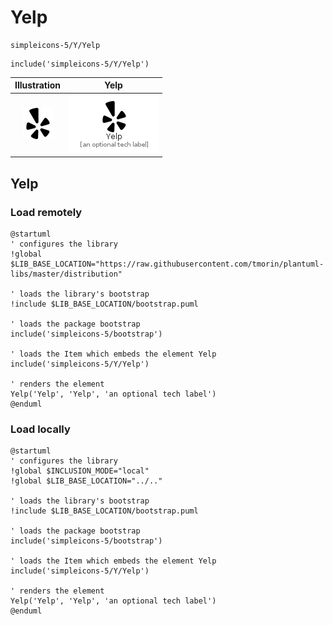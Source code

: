 # Yelp


```text
simpleicons-5/Y/Yelp
```

```text
include('simpleicons-5/Y/Yelp')
```



| Illustration | Yelp |
| :---: | :---: |
| ![illustration for Illustration](../../simpleicons-5/Y/Yelp.png) | ![illustration for Yelp](../../simpleicons-5/Y/Yelp.Local.png) |




## Yelp

### Load remotely
```plantuml
@startuml
' configures the library
!global $LIB_BASE_LOCATION="https://raw.githubusercontent.com/tmorin/plantuml-libs/master/distribution"

' loads the library's bootstrap
!include $LIB_BASE_LOCATION/bootstrap.puml

' loads the package bootstrap
include('simpleicons-5/bootstrap')

' loads the Item which embeds the element Yelp
include('simpleicons-5/Y/Yelp')

' renders the element
Yelp('Yelp', 'Yelp', 'an optional tech label')
@enduml
```

### Load locally
```plantuml
@startuml
' configures the library
!global $INCLUSION_MODE="local"
!global $LIB_BASE_LOCATION="../.."

' loads the library's bootstrap
!include $LIB_BASE_LOCATION/bootstrap.puml

' loads the package bootstrap
include('simpleicons-5/bootstrap')

' loads the Item which embeds the element Yelp
include('simpleicons-5/Y/Yelp')

' renders the element
Yelp('Yelp', 'Yelp', 'an optional tech label')
@enduml
```

